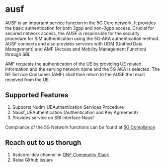<!--
SPDX-FileCopyrightText: 2021 Open Networking Foundation <info@opennetworking.org>
Copyright 2019 free5GC.org

SPDX-License-Identifier: Apache-2.0

-->

# ausf

AUSF is an important service function in the 5G Core network. It provides the basic authentication
for both 3gpp and non-3gpp access. Crucial for secured network access, the AUSF is responsible for 
the security procedure for SIM authentication using the 5G-AKA authentication method. AUSF connects 
and also provides services with UDM (Unified Data Management) and AMF (Access and Mobility Management
Function) through SBI.

AMF requests the authentication of the UE by providing UE related information and the serving network 
name and the 5G AKA is selected. The NF Service Consumer (AMF) shall then return to the AUSF the result 
received from the UE.

## Supported Features

1. Supports Nudm_UEAuthentication Services Procedure
2. Nausf_UEAuthentication (Authentication and Key Agreement)
3. Provides service on SBI interface Nausf 

Compliance of the 5G Network functions can be found at [5G Compliance ](https://docs.sd-core.opennetworking.org/master/overview/3gpp-compliance-5g.html)

## Reach out to us thorugh 

1. #sdcore-dev channel in [ONF Community Slack](https://onf-community.slack.com/)
2. Raise Github issues
